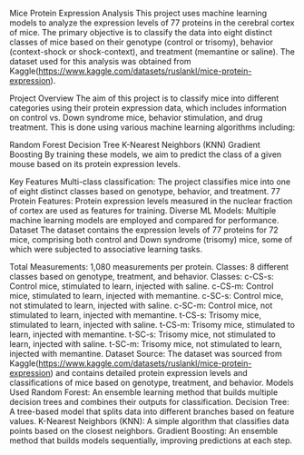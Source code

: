 Mice Protein Expression Analysis
This project uses machine learning models to analyze the expression levels of 77 proteins in the cerebral cortex of mice. The primary objective is to classify the data into eight distinct classes of mice based on their genotype (control or trisomy), behavior (context-shock or shock-context), and treatment (memantine or saline). The dataset used for this analysis was obtained from Kaggle(https://www.kaggle.com/datasets/ruslankl/mice-protein-expression).

Project Overview
The aim of this project is to classify mice into different categories using their protein expression data, which includes information on control vs. Down syndrome mice, behavior stimulation, and drug treatment. This is done using various machine learning algorithms including:

Random Forest
Decision Tree
K-Nearest Neighbors (KNN)
Gradient Boosting
By training these models, we aim to predict the class of a given mouse based on its protein expression levels.

Key Features
Multi-class classification: The project classifies mice into one of eight distinct classes based on genotype, behavior, and treatment.
77 Protein Features: Protein expression levels measured in the nuclear fraction of cortex are used as features for training.
Diverse ML Models: Multiple machine learning models are employed and compared for performance.
Dataset
The dataset contains the expression levels of 77 proteins for 72 mice, comprising both control and Down syndrome (trisomy) mice, some of which were subjected to associative learning tasks.

Total Measurements: 1,080 measurements per protein.
Classes: 8 different classes based on genotype, treatment, and behavior.
Classes:
c-CS-s: Control mice, stimulated to learn, injected with saline.
c-CS-m: Control mice, stimulated to learn, injected with memantine.
c-SC-s: Control mice, not stimulated to learn, injected with saline.
c-SC-m: Control mice, not stimulated to learn, injected with memantine.
t-CS-s: Trisomy mice, stimulated to learn, injected with saline.
t-CS-m: Trisomy mice, stimulated to learn, injected with memantine.
t-SC-s: Trisomy mice, not stimulated to learn, injected with saline.
t-SC-m: Trisomy mice, not stimulated to learn, injected with memantine.
Dataset Source:
The dataset was sourced from Kaggle(https://www.kaggle.com/datasets/ruslankl/mice-protein-expression) and contains detailed protein expression levels and classifications of mice based on genotype, treatment, and behavior.
Models Used
Random Forest: An ensemble learning method that builds multiple decision trees and combines their outputs for classification.
Decision Tree: A tree-based model that splits data into different branches based on feature values.
K-Nearest Neighbors (KNN): A simple algorithm that classifies data points based on the closest neighbors.
Gradient Boosting: An ensemble method that builds models sequentially, improving predictions at each step.
